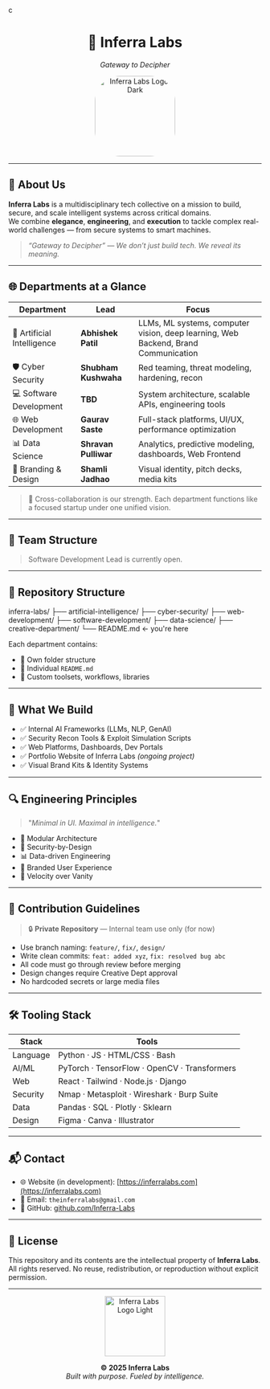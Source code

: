 c<h1 align="center">🧠 Inferra Labs</h1>
<p align="center"><em>Gateway to Decipher</em></p>

<p align="center">
  <img src="https://i.postimg.cc/WhmbpRff/inferra-dark.png" width="160" alt="Inferra Labs Logo Dark" style="border-radius: 50px;"/>
</p>

---

## 🧭 About Us

**Inferra Labs** is a multidisciplinary tech collective on a mission to build, secure, and scale intelligent systems across critical domains.  
We combine **elegance**, **engineering**, and **execution** to tackle complex real-world challenges — from secure systems to smart machines.

> _“Gateway to Decipher” — We don’t just build tech. We reveal its meaning._

---

## 🌐 Departments at a Glance

| Department              | Lead                          | Focus |
|-------------------------|-------------------------------|-------|
| 🤖 Artificial Intelligence | **Abhishek Patil**              | LLMs, ML systems, computer vision, deep learning, Web Backend, Brand Communication |
| 🛡️ Cyber Security          | **Shubham Kushwaha**            | Red teaming, threat modeling, hardening, recon |
| 💻 Software Development    | **TBD**                         | System architecture, scalable APIs, engineering tools |
| 🌐 Web Development         | **Gaurav Saste**                | Full-stack platforms, UI/UX, performance optimization |
| 📊 Data Science            | **Shravan Pulliwar**            | Analytics, predictive modeling, dashboards, Web Frontend |
| 🎨 Branding & Design       | **Shamli Jadhao**               | Visual identity, pitch decks, media kits |

> 🔁 Cross-collaboration is our strength. Each department functions like a focused startup under one unified vision.

---

## 🧠 Team Structure



> Software Development Lead is currently open.

---

## 🧱 Repository Structure

inferra-labs/
├── artificial-intelligence/
├── cyber-security/
├── web-development/
├── software-development/
├── data-science/
├── creative-department/
└── README.md ← you're here


Each department contains:
- 📁 Own folder structure
- 📄 Individual `README.md`
- 🧰 Custom toolsets, workflows, libraries

---

## 🎯 What We Build

- ✅ Internal AI Frameworks (LLMs, NLP, GenAI)
- ✅ Security Recon Tools & Exploit Simulation Scripts
- ✅ Web Platforms, Dashboards, Dev Portals
- ✅ Portfolio Website of Inferra Labs *(ongoing project)*
- ✅ Visual Brand Kits & Identity Systems

---

## 🔍 Engineering Principles

> "_Minimal in UI. Maximal in intelligence._"

- 🧩 Modular Architecture  
- 🔐 Security-by-Design  
- 📊 Data-driven Engineering  
- 🎨 Branded User Experience  
- 🚀 Velocity over Vanity

---

## 🧾 Contribution Guidelines

> 🔒 **Private Repository** — Internal team use only (for now)

- Use branch naming: `feature/`, `fix/`, `design/`
- Write clean commits: `feat: added xyz`, `fix: resolved bug abc`
- All code must go through review before merging
- Design changes require Creative Dept approval
- No hardcoded secrets or large media files

---

## 🛠️ Tooling Stack

| Stack | Tools |
|-------|-------|
| Language | Python · JS · HTML/CSS · Bash |
| AI/ML | PyTorch · TensorFlow · OpenCV · Transformers |
| Web | React · Tailwind · Node.js · Django |
| Security | Nmap · Metasploit · Wireshark · Burp Suite |
| Data | Pandas · SQL · Plotly · Sklearn |
| Design | Figma · Canva · Illustrator |

---

## 📬 Contact

- 🌐 Website (in development): [https://inferralabs.com](https://inferralabs.com)
- 📧 Email: `theinferralabs@gmail.com`
- 🔗 GitHub: [github.com/Inferra-Labs](https://github.com/Inferra-Labs)

---

## 📄 License

This repository and its contents are the intellectual property of **Inferra Labs**.  
All rights reserved. No reuse, redistribution, or reproduction without explicit permission.

---

<p align="center">
  <img src="https://i.postimg.cc/ZBZzM0Jb/inferra-light.png" width="120" alt="Inferra Labs Logo Light"/>
</p>

<p align="center">
  <strong>© 2025 Inferra Labs</strong><br>
  <em>Built with purpose. Fueled by intelligence.</em>
</p>

